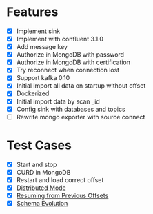 # Features
* [x] Implement sink
* [x] Implement with confluent 3.1.0
* [x] Add message key
* [x] Authorize in MongoDB with password
* [x] Authorize in MongoDB with certification
* [x] Try reconnect when connection lost
* [x] Support kafka 0.10
* [x] Initial import all data on startup without offset
* [x] Dockerized
* [x] Initial import data by scan _id
* [x] Config sink with databases and topics
* [ ] Rewrite mongo exporter with source connect

# Test Cases
* [x] Start and stop
* [x] CURD in MongoDB
* [x] Restart and load correct offset
* [x] [Distributed Mode](http://docs.confluent.io/3.0.0/connect/userguide.html#distributed-mode)
* [x] [Resuming from Previous Offsets](http://docs.confluent.io/3.0.0/connect/devguide.html#resuming-from-previous-offsets)
* [x] [Schema Evolution](http://docs.confluent.io/3.0.0/connect/devguide.html#schema-evolution)
